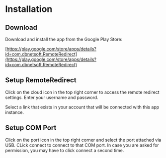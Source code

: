 # Installation

## Download

Download and install the app from the Google Play Store:&#x20;

[https://play.google.com/store/apps/details?id=com.dbnetsoft.RemoteRedirect](https://play.google.com/store/apps/details?id=com.dbnetsoft.RemoteRedirect)

## Setup RemoteRedirect

Click on the cloud icon in the top right corner to access the remote redirect settings. Enter your username and password.&#x20;

Select a link that exists in your account that will be connected with this app instance.&#x20;

## Setup COM Port

Click on the port icon in the top right corner and select the port attached via USB. CLick connect to connect to that COM port. In case you are asked for permission, you may have to click connect a second time.&#x20;

